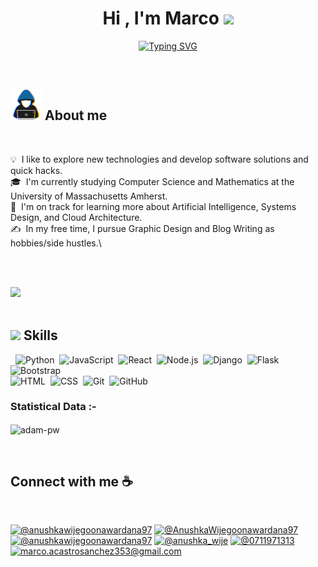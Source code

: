 
<h1 align="center"><b>Hi , I'm Marco </b><img src="https://media.giphy.com/media/hvRJCLFzcasrR4ia7z/giphy.gif" width="35"></h1>
<!--  -->
<p align="center">
 <a href="https://git.io/typing-svg">
  <img src="https://readme-typing-svg.herokuapp.com?
   font=Time+New+Roman&size=25&pause=900&width=600&height=100&lines=Full+Stack+Developer;Just+For+Fun.....%3C3" alt="Typing SVG" /></a>
</p>

<br>



## <picture><img src = "https://github.com/0xAbdulKhalid/0xAbdulKhalid/raw/main/assets/mdImages/about_me.gif" width = 50px></picture> **About me**

<br>

💡 &nbsp;I like to explore new technologies and develop software solutions and quick hacks.\
🎓 &nbsp;I'm currently studying Computer Science and Mathematics at the University of Massachusetts Amherst.\
🌱 &nbsp;I'm on track for learning more about Artificial Intelligence, Systems Design, and Cloud Architecture.\
✍️ &nbsp;In my free time, I pursue Graphic Design and Blog Writing as hobbies/side hustles.\

<br>
<br>

<img src="https://user-images.githubusercontent.com/73097560/115834477-dbab4500-a447-11eb-908a-139a6edaec5c.gif"><br><br>
## <img src="https://media2.giphy.com/media/QssGEmpkyEOhBCb7e1/giphy.gif?cid=ecf05e47a0n3gi1bfqntqmob8g9aid1oyj2wr3ds3mg700bl&rid=giphy.gif" width ="25"><b> Skills</b>
  &nbsp;
![Python](https://img.shields.io/badge/-Python-05122A?style=flat&logo=python)&nbsp;
![JavaScript](https://img.shields.io/badge/-JavaScript-05122A?style=flat&logo=javascript)&nbsp;
![React](https://img.shields.io/badge/-React-05122A?style=flat&logo=react)&nbsp;
![Node.js](https://img.shields.io/badge/-Node.js-05122A?style=flat&logo=node.js)&nbsp;
![Django](https://img.shields.io/badge/-Django-05122A?style=flat&logo=django&logoColor=092E20)&nbsp;
![Flask](https://img.shields.io/badge/-Flask-05122A?style=flat&logo=flask)&nbsp;
![Bootstrap](https://img.shields.io/badge/-Bootstrap-05122A?style=flat&logo=bootstrap&logoColor=563D7C)\
![HTML](https://img.shields.io/badge/-HTML-05122A?style=flat&logo=HTML5)&nbsp;
![CSS](https://img.shields.io/badge/-CSS-05122A?style=flat&logo=CSS3&logoColor=1572B6)&nbsp;
![Git](https://img.shields.io/badge/-Git-05122A?style=flat&logo=git)&nbsp;
![GitHub](https://img.shields.io/badge/-GitHub-05122A?style=flat&logo=github)&nbsp;
<br>

<h3>Statistical Data :-</h3>
<p><img align="center"
    src="https://github-readme-stats.vercel.app/api/top-langs?username=adam-pw&show_icons=true&locale=en&bg_color=0d1117&text_color=ffffff&layout=compact"
    alt="adam-pw" 
    bg_color=#808080/></p>

<br>

## Connect with me ☕ 

<br>

[![@anushkawijegoonawardana97](https://img.icons8.com/fluency/48/000000/instagram-new.png "@macs7_7")](https://www.instagram.com/macs7_7/) [![@AnushkaWijegoonawardana97](https://img.icons8.com/fluency/48/000000/facebook.png )](https://www.instagram.com/macs7_7/) [![@anushkawijegoonawardana97](https://img.icons8.com/fluency/48/000000/linkedin.png)](https://www.instagram.com/macs7_7/) [![@anushka_wije](https://img.icons8.com/fluency/48/000000/twitter-squared.png )](https://www.instagram.com/macs7_7/) [![@0711971313](https://img.icons8.com/fluency/48/000000/phone-disconnected.png )](marco.acastrosanchez353@gmail.com) [![marco.acastrosanchez353@gmail.com](https://img.icons8.com/fluency/48/000000/apple-mail.png )](marco.acastrosanchez353@gmail.com
)

<br>

